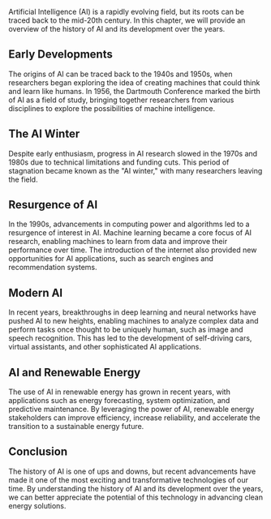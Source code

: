 
Artificial Intelligence (AI) is a rapidly evolving field, but its roots can be traced back to the mid-20th century. In this chapter, we will provide an overview of the history of AI and its development over the years.

Early Developments
------------------

The origins of AI can be traced back to the 1940s and 1950s, when researchers began exploring the idea of creating machines that could think and learn like humans. In 1956, the Dartmouth Conference marked the birth of AI as a field of study, bringing together researchers from various disciplines to explore the possibilities of machine intelligence.

The AI Winter
-------------

Despite early enthusiasm, progress in AI research slowed in the 1970s and 1980s due to technical limitations and funding cuts. This period of stagnation became known as the "AI winter," with many researchers leaving the field.

Resurgence of AI
----------------

In the 1990s, advancements in computing power and algorithms led to a resurgence of interest in AI. Machine learning became a core focus of AI research, enabling machines to learn from data and improve their performance over time. The introduction of the internet also provided new opportunities for AI applications, such as search engines and recommendation systems.

Modern AI
---------

In recent years, breakthroughs in deep learning and neural networks have pushed AI to new heights, enabling machines to analyze complex data and perform tasks once thought to be uniquely human, such as image and speech recognition. This has led to the development of self-driving cars, virtual assistants, and other sophisticated AI applications.

AI and Renewable Energy
-----------------------

The use of AI in renewable energy has grown in recent years, with applications such as energy forecasting, system optimization, and predictive maintenance. By leveraging the power of AI, renewable energy stakeholders can improve efficiency, increase reliability, and accelerate the transition to a sustainable energy future.

Conclusion
----------

The history of AI is one of ups and downs, but recent advancements have made it one of the most exciting and transformative technologies of our time. By understanding the history of AI and its development over the years, we can better appreciate the potential of this technology in advancing clean energy solutions.
